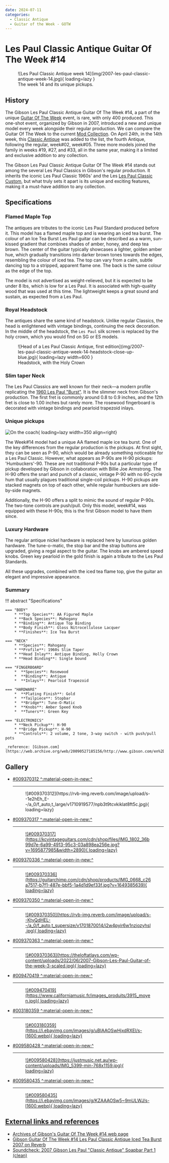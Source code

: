 ```yaml
---
date: 2024-07-11
categories:
  - Classic Antique
  - Guitar of the Week - GOTW
---
```

# Les Paul Classic Antique Guitar Of The Week #14


<figure markdown="span" >
  ![Les Paul Classic Antique week 14](img/2007-les-paul-classic-antique-week-14.jpg){ loading=lazy }
  <figcaption>
    The week 14 and its unique pickups.
</figcaption>
</figure>

<!-- more -->

## History
The Gibson Les Paul Classic Antique Guitar Of The Week #14,
a part of the unique [Guitar Of The Week](./2007-guitar-of-the-week.md) event, is rare, with only 400 produced.
This one-shot event, organized by Gibson in 2007, introduced a new and unique model every week alongside their regular production.
We can compare the Guitar Of The Week to the current [Mod Collection](https://www.gibson.com/en-US/Collection/gibson-mod).
On April 24th, in the 14th week, this [Classic Antique](./2007-les-paul-classic-antique.md) was added to the list, the fourth Antique, following the regular, week#02, week#05.
Three more models joined the family in weeks #19, #27, and #33, all in the same year, making it a limited and exclusive addition to any collection.

The Gibson Les Paul Classic Antique Guitar Of The Week #14 stands out among the several Les Paul Classics in Gibson's regular production.
It inherits the iconic Les Paul Classic 1960s' and the Les [Les Paul Classic Custom](./2007-les-paul-classic-custom.md), but what truly sets it apart is its unique and exciting features, making it a must-have addition to any collection.


## Specifications

### Flamed Maple Top
The antiques are tributes to the iconic Les Paul Standard produced before it.
This model has a flamed maple top and is wearing an iced tea burst.
The colour of an Ice Tea Burst Les Paul guitar can be described as a warm, sun-kissed gradient that combines shades of amber, honey, and deep tea brown.
The center of the guitar typically showcases a lighter, golden amber hue, which gradually transitions into darker brown tones towards the edges, resembling the colour of iced tea.
The top can vary from a calm, subtle dancing top to a stripped, apparent flame one.
The back is the same colour as the edge of the top.

The model is not advertised as weight-relieved, but it is expected to be under 8 lbs, which is low for a Les Paul.
It is associated with high-quality wood that was used at this time.
The lightweight keeps a great sound and sustain, as expected from a Les Paul.

### Royal Headstock
The antiques share the same kind of headstock.
Unlike regular Classics, the head is enlightened with vintage bindings, continuing the neck decoration.
In the middle of the headstock, the `Les Paul` silk screen is replaced by the holy crown, which you would find on SG or ES models.

<figure markdown="span">
    ![Head of a Les Paul Classic Antique, first edition](img/2007-les-paul-classic-antique-week-14-headstock-close-up-blue.jpg){ loading=lazy width=600 }
    <figcaption>
    Headstock, with the Holy Crown
</figcaption>
</figure>


### Slim taper Neck
The Les Paul Classics are well known for their neck—a modern profile replicating the [1960 Les Paul "Burst"](https://www.youtube.com/watch?v=o3NuN9-T184&ab_channel=fivewattworld).
It is the slimmer neck from Gibson's production.
The first fret is commonly around 0.8 to 0.9 inches, and the 12th fret is close to 1.00 inches but rarely more.
The rosewood fingerboard is decorated with vintage bindings and pearloid trapezoid inlays.


### Unique pickups

![On the coach](./img/2007-les-paul-classic-antique-week-14-coach.jpg){ loading=lazy width=350 align=right}

The Week#14 model had a unique AA flamed maple ice tea burst.
One of the key differences from the regular production is the pickups.
At first sight, they can be seen as P-90, which would be already something noticeable for a Les Paul Classic.
However, what appears as P-90s are H-90 pickups: 'Humbuckers'-90.
These are not traditional P-90s but a particular type of pickup developed by Gibson in collaboration with Billie Joe Armstrong.
The H-90 offers the snarl and punch of a classic, vintage P-90 with no 60-cycle hum that usually plagues traditional single-coil pickups.
H-90 pickups are stacked magnets on top of each other, while regular humbuckers are side-by-side magnets.


Additionally, the H-90 offers a split to mimic the sound of regular P-90s.
The two-tone controls are push/pull.
Only this model, week#14, was equipped with these H-90s; this is the first Gibson model to have them since.

### Luxury Hardware

The regular antique nickel hardware is replaced here by luxurious golden hardware.
The tune-o-matic, the stop bar and the strap buttons are upgraded, giving a regal aspect to the guitar.
The knobs are ambered speed knobs. Green key pearloid in the gold finish is again a tribute to the Les Paul Standards.

All these upgrades, combined with the iced tea flame top, give the guitar an elegant and impressive appearance.

### Summary

!!! abstract "Specifications"

    === "BODY"
        * **Top Species**: AA Figured Maple
        * **Back Species**: Mahogany
        * **Binding**: Antique Top Binding
        * **Body Finish**: Gloss Nitrocellulose Lacquer
        * **Finishes**: Ice Tea Burst

    === "NECK"
        * **Species**: Mahogany
        * **Profile**: 1960s Slim Taper
        * **Head Inlay**: Antique Binding, Holly Crown
        * **Head Binding**: Single bound

    === "FINGERBOARD"
        *  **Species**: Rosewood
        *  **Binding**: Antique
        *  **Inlays**: Pearloid Trapezoid

    === "HARDWARE"
        *  **Plating Finish**: Gold
        *  **Tailpiece**: Stopbar
        *  **Bridge**: Tune-O-Matic
        *  **Knobs**: Amber Speed Knob
        *  **Tuners**: Green Key

    === "ELECTRONICS"
        * **Neck Pickup**: H-90
        * **Bridge Pickup**: H-90
        * **Controls**: 2 volume, 2 tone, 3-way switch - with push/pull pots

    _reference: [Gibson.com](https://web.archive.org/web/20090527185156/http://www.gibson.com/en%2Dus/Divisions/Gibson%20USA/Guitar%20of%20the%20Week/Les%20Paul%20Classic%20Antique%2014/)_


## Gallery

<div class="grid cards" markdown>

- <a href="https://reverb.com/item/80769230-gibson-les-paul-classic-antique-guitar-of-the-week-14?show_sold=true" target=_blank>#009370312 ^:material-open-in-new:^</a>

    ---
    <figure markdown="span">
      ![#009370312](https://rvb-img.reverb.com/image/upload/s--1e2hEh_E--/a_0/f_auto,t_large/v1710919577/npb3t9tcvkiklat8ft5c.jpg){ loading=lazy}
    </figure>

- <a href="https://kcvintageguitars.com/products/2007-gibson-lp-classic-antique-gotw-14" target=_blank>#009370317 ^:material-open-in-new:^

    ---
    <figure markdown="span">
      ![#009370317](https://kcvintageguitars.com/cdn/shop/files/IMG_1802_36b99d7e-6a99-4913-95c3-03a898ea256e.jpg?v=1695877985&width=2890){ loading=lazy}
    </figure>

- <a href="https://guitarchimp.com/products/2007-gibson-les-paul-classic-antique-h90-guitar-of-the-week-14-iced-tea-burst" target=_blank>#009370336 ^:material-open-in-new:^

    ---
    <figure markdown="span">
      ![#009370336](https://guitarchimp.com/cdn/shop/products/IMG_0668_c26a7517-b7f1-487e-bbf5-1a4d1d9ef33f.jpg?v=1649385639){ loading=lazy}
    </figure>

- <a href="https://reverb.com/item/83491760-gibson-guitar-of-the-week-14-les-paul-classic-antique-2007-iced-tea-burst" target=_blank>#009370350 ^:material-open-in-new:^

    ---
    <figure markdown="span">
      ![#009370350](https://rvb-img.reverb.com/image/upload/s--KtyQdHEL--/a_0/f_auto,t_supersize/v1701870014/i2w4pyir6w1nziozyhsl.jpg){ loading=lazy}
    </figure>

- <a href="https://theloftatlays.com/product/2007-gibson-les-paul-iced-tea/" target=_blank>#009370363 ^:material-open-in-new:^

    ---
    <figure markdown="span">
      ![#009370363](https://theloftatlays.com/wp-content/uploads/2022/06/2007-Gibson-Les-Paul-Guitar-of-the-week-3-scaled.jpg){ loading=lazy}
    </figure>

[//]: # (too slow to load, and the pictures are low quality)
[//]: # (- <a href="https://www.worthpoint.com/worthopedia/gibson-les-paul-classic-antique-burst-473388272" target=_blank>#009370389 ^:material-open-in-new:^)

[//]: # ()
[//]: # (    ---)

[//]: # (    <figure markdown="span">)

[//]: # (      ![#009370389]&#40;https://thumbs.worthpoint.com/zoom/images1/360/0913/30/gibson-les-paul-classic-antique-burst_360_ffcc429ccb6b481ab8cad82890cce36b.jpg&#41;{ loading=lazy})

[//]: # (    </figure>)

- <a href="https://www.californiamusic.fr/electric-guitars/solid-body/gibson-les-paul-classic-antique-burst-2007,produit_3915_en.html" target=_blank>#009470419 ^:material-open-in-new:^

    ---
    <figure markdown="span">
      ![#009470419](https://www.californiamusic.fr/images_produits/3915_moyen.jpg){ loading=lazy}
    </figure>

[//]: # (These serial numbers are odd, dated to 2008, but they match the specs of a GOTW14)
- <a href="https://www.ebay.com/itm/113841685626" target=_blank>#003180359 ^:material-open-in-new:^

    ---
    <figure markdown="span">
      ![#003180359](https://i.ebayimg.com/images/g/uBIAAOSwHjxdRXEl/s-l1600.webp){ loading=lazy}
    </figure>

- <a href="https://justmusic.net.au/product/2008-gibson-les-paul-classic-antique/" target=_blank>#009580428 ^:material-open-in-new:^

    ---
    <figure markdown="span">
      ![#009580428](https://justmusic.net.au/wp-content/uploads/IMG_5399-min-768x1159.jpg){ loading=lazy}
    </figure>

- <a href="https://www.ebay.com/itm/276479916940" target=_blank>#009580435 ^:material-open-in-new:^

    ---
    <figure markdown="span">
      ![#009580435](https://i.ebayimg.com/images/g/KZAAAOSw5~9mULWJ/s-l1600.webp){ loading=lazy}
    </figure>

</div>


## External links and references

* [Archives of Gibson's Guitar Of The Week #14 web page](https://web.archive.org/web/20090527185156/http://www.gibson.com/en%2Dus/Divisions/Gibson%20USA/Guitar%20of%20the%20Week/Les%20Paul%20Classic%20Antique%2014/)
* [Gibson Guitar Of The Week #14 Les Paul Classic Antique Iced Tea Burst 2007 on Reverb](https://reverb.com/p/gibson-guitar-of-the-week-number-14-les-paul-classic-antique-iced-tea-burst-2007)
* [Soundcheck: 2007 Gibson Les Paul "Classic Antique" Soapbar Part 1 (clean)](https://www.youtube.com/watch?app=desktop&v=ifr8JUIDWDg&ab_channel=GregsGuitars)
